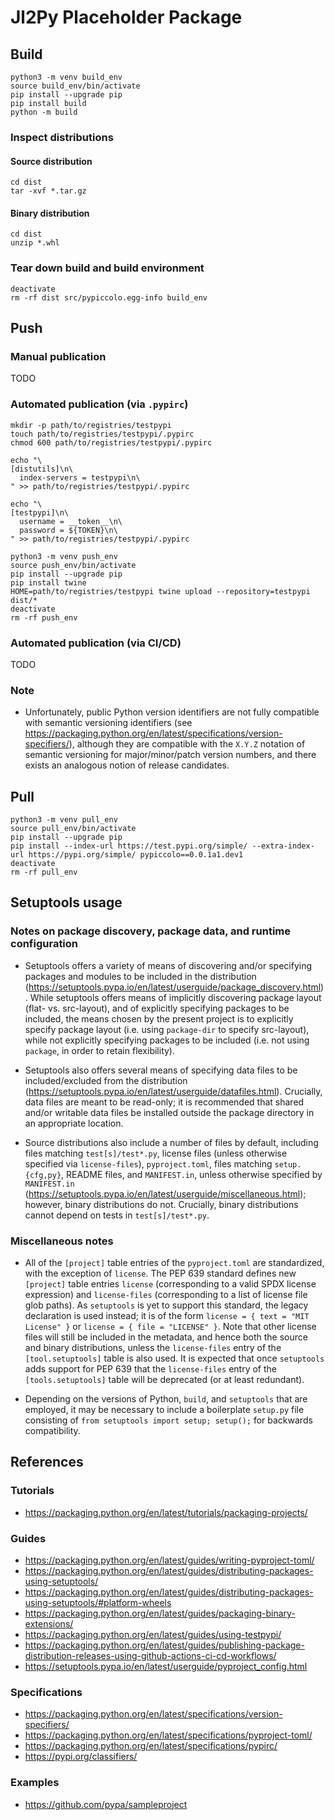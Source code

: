 # Jl2Py Placeholder Package

## Build

```
python3 -m venv build_env
source build_env/bin/activate
pip install --upgrade pip
pip install build
python -m build
```

### Inspect distributions

#### Source distribution

```
cd dist
tar -xvf *.tar.gz
```

#### Binary distribution

```
cd dist
unzip *.whl
```

### Tear down build and build environment

```
deactivate
rm -rf dist src/pypiccolo.egg-info build_env
```

## Push

### Manual publication

TODO

### Automated publication (via `.pypirc`)

```
mkdir -p path/to/registries/testpypi
touch path/to/registries/testpypi/.pypirc
chmod 600 path/to/registries/testpypi/.pypirc
```

```
echo "\
[distutils]\n\
  index-servers = testpypi\n\
" >> path/to/registries/testpypi/.pypirc

echo "\
[testpypi]\n\
  username = __token__\n\
  password = ${TOKEN}\n\
" >> path/to/registries/testpypi/.pypirc
```

```
python3 -m venv push_env
source push_env/bin/activate
pip install --upgrade pip
pip install twine
HOME=path/to/registries/testpypi twine upload --repository=testpypi dist/*
deactivate
rm -rf push_env
```

### Automated publication (via CI/CD)

TODO

### Note

- Unfortunately, public Python version identifiers are not fully compatible with semantic versioning identifiers (see https://packaging.python.org/en/latest/specifications/version-specifiers/), although they are compatible with the `X.Y.Z` notation of semantic versioning for major/minor/patch version numbers, and there exists an analogous notion of release candidates.


## Pull

```
python3 -m venv pull_env
source pull_env/bin/activate
pip install --upgrade pip
pip install --index-url https://test.pypi.org/simple/ --extra-index-url https://pypi.org/simple/ pypiccolo==0.0.1a1.dev1
deactivate
rm -rf pull_env
```

## Setuptools usage

### Notes on package discovery, package data, and runtime configuration

- Setuptools offers a variety of means of discovering and/or specifying packages and modules to be included in the distribution (https://setuptools.pypa.io/en/latest/userguide/package_discovery.html). While setuptools offers means of implicitly discovering package layout (flat- vs. src-layout), and of explicitly specifying packages to be included, the means chosen by the present project is to explicitly specify package layout (i.e. using `package-dir` to specify src-layout), while not explicitly specifying packages to be included (i.e. not using `package`, in order to retain flexibility).

- Setuptools also offers several means of specifying data files to be included/excluded from the distribution (https://setuptools.pypa.io/en/latest/userguide/datafiles.html). Crucially, data files are meant to be read-only; it is recommended that shared and/or writable data files be installed outside the package directory in an appropriate location.

- Source distributions also include a number of files by default, including files matching `test[s]/test*.py`, license files (unless otherwise specified via `license-files`), `pyproject.toml`, files matching `setup.{cfg,py}`, README files, and `MANIFEST.in`, unless otherwise specified by `MANIFEST.in` (https://setuptools.pypa.io/en/latest/userguide/miscellaneous.html); however, binary distributions do not. Crucially, binary distributions cannot depend on tests in `test[s]/test*.py`.

### Miscellaneous notes

- All of the `[project]` table entries of the `pyproject.toml` are standardized, with the exception of `license`. The PEP 639 standard defines new `[project]` table entries `license` (corresponding to a valid SPDX license expression) and `license-files` (corresponding to a list of license file glob paths). As `setuptools` is yet to support this standard, the legacy declaration is used instead; it is of the form `license = { text = "MIT License" }` or `license = { file = "LICENSE" }`. Note that other license files will still be included in the metadata, and hence both the source and binary distributions, unless the `license-files` entry of the `[tool.setuptools]` table is also used. It is expected that once `setuptools` adds support for PEP 639 that the `license-files` entry of the `[tools.setuptools]` table will be deprecated (or at least redundant).

- Depending on the versions of Python, `build`, and `setuptools` that are employed, it may be necessary to include a boilerplate `setup.py` file consisting of `from setuptools import setup; setup();` for backwards compatibility.

## References

### Tutorials

- https://packaging.python.org/en/latest/tutorials/packaging-projects/

### Guides

- https://packaging.python.org/en/latest/guides/writing-pyproject-toml/
- https://packaging.python.org/en/latest/guides/distributing-packages-using-setuptools/
- https://packaging.python.org/en/latest/guides/distributing-packages-using-setuptools/#platform-wheels
- https://packaging.python.org/en/latest/guides/packaging-binary-extensions/
- https://packaging.python.org/en/latest/guides/using-testpypi/
- https://packaging.python.org/en/latest/guides/publishing-package-distribution-releases-using-github-actions-ci-cd-workflows/
- https://setuptools.pypa.io/en/latest/userguide/pyproject_config.html

### Specifications

- https://packaging.python.org/en/latest/specifications/version-specifiers/
- https://packaging.python.org/en/latest/specifications/pyproject-toml/
- https://packaging.python.org/en/latest/specifications/pypirc/
- https://pypi.org/classifiers/

### Examples

- https://github.com/pypa/sampleproject
